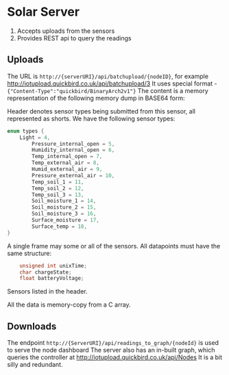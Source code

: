 # Solar Server 

1. Accepts  uploads from the sensors
2. Provides REST api to query the readings


## Uploads 
The URL is `http://{serverURI}/api/batchupload/{nodeID}`, for example http://iotupload.quickbird.co.uk/api/batchupload/3
It uses special format - 
`{"Content-Type":"quickbird/BinaryArch2v1"}`
 The content is a memory representation of the following memory dump in BASE64 form: 

 Header denotes sensor types being submitted from this sensor, all represented as shorts. We have the following sensor types: 
~~~C
enum types {      
	Light = 4, 
        Pressure_internal_open = 5, 
        Humidity_internal_open = 6,
        Temp_internal_open = 7, 
        Temp_external_air = 8, 
        Humid_external_air = 9, 
        Pressure_external_air = 10, 
        Temp_soil_1 = 11,
        Temp_soil_2 = 12,
        Temp_soil_3 = 13,
        Soil_moisture_1 = 14, 
        Soil_moisture_2 = 15, 
        Soil_moisture_3 = 16, 
        Surface_moisture = 17, 
        Surface_temp = 18,
}
~~~
A single frame may some or all of the sensors. All datapoints must have the same structure: 
~~~C
    unsigned int unixTime; 
    char chargeState;
    float batteryVoltage; 
~~~
Sensors listed in the header. 

All the data is memory-copy from a C array. 

## Downloads 
The endpoint `http://{ServerURI}/api/readings_to_graph/{nodeId}` is used to serve the node dashboard
The server also has an in-built graph, which queries the controller at http://iotupload.quickbird.co.uk/api/Nodes
It is a bit silly and redundant. 
